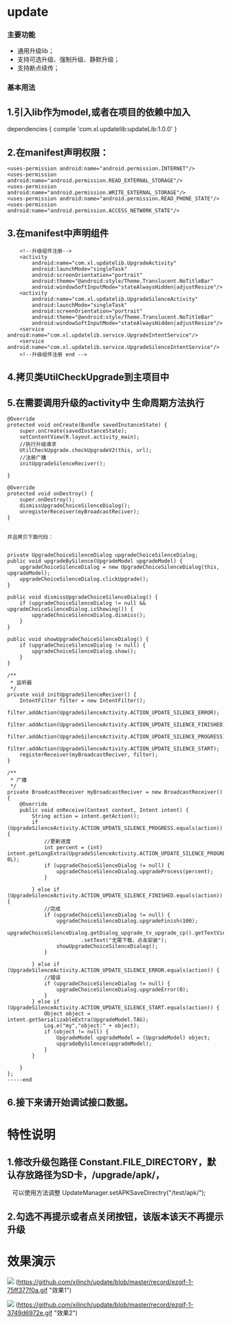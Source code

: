 # update
### 主要功能
- 通用升级lib；
- 支持可选升级、强制升级、静默升级；
- 支持断点续传；
### 基本用法
## 1.引入lib作为model,或者在项目的依赖中加入 
dependencies {
   compile 'com.xl.updatelib:updateLib:1.0.0'
}
## 2.在manifest声明权限：

    <uses-permission android:name="android.permission.INTERNET"/>
    <uses-permission android:name="android.permission.READ_EXTERNAL_STORAGE"/>
    <uses-permission android:name="android.permission.WRITE_EXTERNAL_STORAGE"/>
    <uses-permission android:name="android.permission.READ_PHONE_STATE"/>
    <uses-permission android:name="android.permission.ACCESS_NETWORK_STATE"/>
## 3.在manifest中声明组件
        <!--升级组件注册-->
        <activity
            android:name="com.xl.updatelib.UpgradeActivity"
            android:launchMode="singleTask"
            android:screenOrientation="portrait"
            android:theme="@android:style/Theme.Translucent.NoTitleBar"
            android:windowSoftInputMode="stateAlwaysHidden|adjustResize"/>
        <activity
            android:name="com.xl.updatelib.UpgradeSilenceActivity"
            android:launchMode="singleTask"
            android:screenOrientation="portrait"
            android:theme="@android:style/Theme.Translucent.NoTitleBar"
            android:windowSoftInputMode="stateAlwaysHidden|adjustResize"/>
        <service android:name="com.xl.updatelib.service.UpgradeIntentService"/>
        <service android:name="com.xl.updatelib.service.UpgradeSilenceIntentService"/>
        <!--升级组件注册 end -->
## 4.拷贝类UtilCheckUpgrade到主项目中
## 5.在需要调用升级的activity中 生命周期方法执行
   
    @Override
    protected void onCreate(Bundle savedInstanceState) {
        super.onCreate(savedInstanceState);
        setContentView(R.layout.activity_main);
        //执行升级请求
        UtilCheckUpgrade.checkUpgradeV2(this, url);
        //注册广播
        initUpgradeSilenceReciver();

    }
    
    @Override
    protected void onDestroy() {
        super.onDestroy();
        dismissUpgradeChoiceSilenceDialog();
        unregisterReceiver(myBroadcastReciver);
    }
    
    
    并且拷贝下面代码：


    private UpgradeChoiceSilenceDialog upgradeChoiceSilenceDialog;
    public void upgradeBySilence(UpgradeModel upgradeModel) {
        upgradeChoiceSilenceDialog = new UpgradeChoiceSilenceDialog(this, upgradeModel);
        upgradeChoiceSilenceDialog.clickUpgrade();
    }

    public void dismissUpgradeChoiceSilenceDialog() {
        if (upgradeChoiceSilenceDialog != null && upgradeChoiceSilenceDialog.isShowing()) {
            upgradeChoiceSilenceDialog.dismiss();
        }
    }

    public void showUpgradeChoiceSilenceDialog() {
        if (upgradeChoiceSilenceDialog != null) {
            upgradeChoiceSilenceDialog.show();
        }
    }

    /**
     * 监听器
     */
    private void initUpgradeSilenceReciver() {
        IntentFilter filter = new IntentFilter();
        filter.addAction(UpgradeSilenceActivity.ACTION_UPDATE_SILENCE_ERROR);
        filter.addAction(UpgradeSilenceActivity.ACTION_UPDATE_SILENCE_FINISHED);
        filter.addAction(UpgradeSilenceActivity.ACTION_UPDATE_SILENCE_PROGRESS);
        filter.addAction(UpgradeSilenceActivity.ACTION_UPDATE_SILENCE_START);
        registerReceiver(myBroadcastReciver, filter);
    }

    /**
     * 广播
     */
    private BroadcastReceiver myBroadcastReciver = new BroadcastReceiver() {
        @Override
        public void onReceive(Context context, Intent intent) {
            String action = intent.getAction();
            if (UpgradeSilenceActivity.ACTION_UPDATE_SILENCE_PROGRESS.equals(action)) {
                //更新进度
                int percent = (int) intent.getLongExtra(UpgradeSilenceActivity.ACTION_UPDATE_SILENCE_PROGRESS, 0L);
                if (upgradeChoiceSilenceDialog != null) {
                    upgradeChoiceSilenceDialog.upgradeProcess(percent);
                }

            } else if (UpgradeSilenceActivity.ACTION_UPDATE_SILENCE_FINISHED.equals(action)) {
                //完成
                if (upgradeChoiceSilenceDialog != null) {
                    upgradeChoiceSilenceDialog.upgradeFinish(100);
                    upgradeChoiceSilenceDialog.getDialog_upgrade_tv_upgrade_cp().getTextView()
                            .setText("无需下载，点击安装");
                    showUpgradeChoiceSilenceDialog();
                }

            } else if (UpgradeSilenceActivity.ACTION_UPDATE_SILENCE_ERROR.equals(action)) {
                //错误
                if (upgradeChoiceSilenceDialog != null) {
                    upgradeChoiceSilenceDialog.upgradeError(0);
                }
            } else if (UpgradeSilenceActivity.ACTION_UPDATE_SILENCE_START.equals(action)) {
                Object object = intent.getSerializableExtra(UpgradeModel.TAG);
                Log.e("my","object:" + object);
                if (object != null) {
                    UpgradeModel upgradeModel = (UpgradeModel) object;
                    upgradeBySilence(upgradeModel);
                }
            }

        }
    };
    -----end

## 6.接下来请开始调试接口数据。

# 特性说明
## 1.修改升级包路径 Constant.FILE_DIRECTORY，默认存放路径为SD卡，/upgrade/apk/，
    可以使用方法调整  UpdateManager.setAPKSaveDirectry("/test/apk/");
## 2.勾选不再提示或者点关闭按钮，该版本该天不再提示升级



# 效果演示

![](https://github.com/xilinch/update/blob/master/record/ezgif-1-75ff377f0a.gif)
(https://github.com/xilinch/update/blob/master/record/ezgif-1-75ff377f0a.gif "效果1")


![](https://github.com/xilinch/update/blob/master/record/ezgif-1-3749d6972e.gif)
(https://github.com/xilinch/update/blob/master/record/ezgif-1-3749d6972e.gif "效果2")






